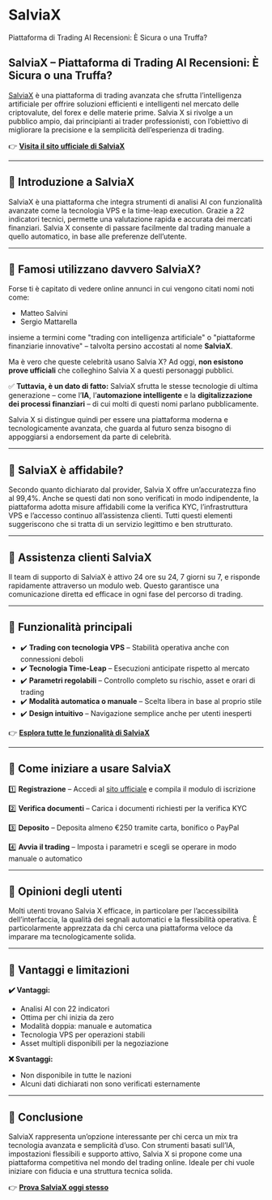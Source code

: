 # SalviaX
Piattaforma di Trading AI Recensioni: È Sicura o una Truffa?

## SalviaX – Piattaforma di Trading AI Recensioni: È Sicura o una Truffa?

[SalviaX](https://salviax.it) è una piattaforma di trading avanzata che sfrutta l’intelligenza artificiale per offrire soluzioni efficienti e intelligenti nel mercato delle criptovalute, del forex e delle materie prime. Salvia X si rivolge a un pubblico ampio, dai principianti ai trader professionisti, con l’obiettivo di migliorare la precisione e la semplicità dell’esperienza di trading.

👉 **[Visita il sito ufficiale di SalviaX](https://salviax.it)**

---

## 📌 Introduzione a SalviaX

SalviaX è una piattaforma che integra strumenti di analisi AI con funzionalità avanzate come la tecnologia VPS e la time-leap execution. Grazie a 22 indicatori tecnici, permette una valutazione rapida e accurata dei mercati finanziari. Salvia X consente di passare facilmente dal trading manuale a quello automatico, in base alle preferenze dell’utente.

---

## 📌 Famosi utilizzano davvero SalviaX?

Forse ti è capitato di vedere online annunci in cui vengono citati nomi noti come:

- Matteo Salvini
- Sergio Mattarella

insieme a termini come "trading con intelligenza artificiale" o "piattaforme finanziarie innovative" – talvolta persino accostati al nome **SalviaX**.

Ma è vero che queste celebrità usano Salvia X? Ad oggi, **non esistono prove ufficiali** che colleghino Salvia X a questi personaggi pubblici.

✅ **Tuttavia, è un dato di fatto:** SalviaX sfrutta le stesse tecnologie di ultima generazione – come l’**IA**, l’**automazione intelligente** e la **digitalizzazione dei processi finanziari** – di cui molti di questi nomi parlano pubblicamente.

Salvia X si distingue quindi per essere una piattaforma moderna e tecnologicamente avanzata, che guarda al futuro senza bisogno di appoggiarsi a endorsement da parte di celebrità.

---

## 📌 SalviaX è affidabile?

Secondo quanto dichiarato dal provider, Salvia X offre un’accuratezza fino al 99,4%. Anche se questi dati non sono verificati in modo indipendente, la piattaforma adotta misure affidabili come la verifica KYC, l’infrastruttura VPS e l’accesso continuo all’assistenza clienti. Tutti questi elementi suggeriscono che si tratta di un servizio legittimo e ben strutturato.

---

## 📌 Assistenza clienti SalviaX

Il team di supporto di SalviaX è attivo 24 ore su 24, 7 giorni su 7, e risponde rapidamente attraverso un modulo web. Questo garantisce una comunicazione diretta ed efficace in ogni fase del percorso di trading.

---

## 📌 Funzionalità principali

- ✔️ **Trading con tecnologia VPS** – Stabilità operativa anche con connessioni deboli
- ✔️ **Tecnologia Time-Leap** – Esecuzioni anticipate rispetto al mercato
- ✔️ **Parametri regolabili** – Controllo completo su rischio, asset e orari di trading
- ✔️ **Modalità automatica o manuale** – Scelta libera in base al proprio stile
- ✔️ **Design intuitivo** – Navigazione semplice anche per utenti inesperti

👉 **[Esplora tutte le funzionalità di SalviaX](https://salviax.it)**

---

## 📌 Come iniziare a usare SalviaX

1️⃣ **Registrazione** – Accedi al [sito ufficiale](https://salviax.it) e compila il modulo di iscrizione

2️⃣ **Verifica documenti** – Carica i documenti richiesti per la verifica KYC

3️⃣ **Deposito** – Deposita almeno €250 tramite carta, bonifico o PayPal

4️⃣ **Avvia il trading** – Imposta i parametri e scegli se operare in modo manuale o automatico

---

## 📌 Opinioni degli utenti

Molti utenti trovano Salvia X efficace, in particolare per l’accessibilità dell’interfaccia, la qualità dei segnali automatici e la flessibilità operativa. È particolarmente apprezzata da chi cerca una piattaforma veloce da imparare ma tecnologicamente solida.

---

## 📌 Vantaggi e limitazioni

**✔️ Vantaggi:**
- Analisi AI con 22 indicatori
- Ottima per chi inizia da zero
- Modalità doppia: manuale e automatica
- Tecnologia VPS per operazioni stabili
- Asset multipli disponibili per la negoziazione

**❌ Svantaggi:**
- Non disponibile in tutte le nazioni
- Alcuni dati dichiarati non sono verificati esternamente

---

## 📌 Conclusione

SalviaX rappresenta un’opzione interessante per chi cerca un mix tra tecnologia avanzata e semplicità d’uso. Con strumenti basati sull’IA, impostazioni flessibili e supporto attivo, Salvia X si propone come una piattaforma competitiva nel mondo del trading online. Ideale per chi vuole iniziare con fiducia e una struttura tecnica solida.

👉 **[Prova SalviaX oggi stesso](https://salviax.it)**
